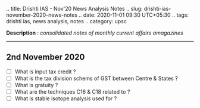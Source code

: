 .. title: Drishti IAS - Nov'20 News Analysis Notes
.. slug: drishti-ias-november-2020-news-notes
.. date: 2020-11-01 09:30 UTC+05:30
.. tags: drishti ias, news analysis, notes
.. category: upsc

**Description** : *consolidated notes of monthly current affairs amagazines*

***
<!-- TEASER_END -->

## 2nd November 2020
- [ ] What is input tax credit ?
- [ ] What is the tax division schems of GST between Centre & States ?
- [ ] What is gratuity ? 
- [ ] What are the techniques C16 & C18 related to ?
- [ ] What is stable isotope analysis used for ? 
